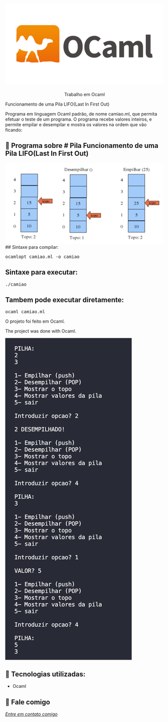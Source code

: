 <h1 align="center">
    <img width="600" src="ocaml.png" />
</h1>


<p align="center">
Trabalho em Ocaml

Funcionamento de uma Pila LIFO(Last In First Out) 
    
Programa em linguagem Ocaml padrão, de nome camiao.ml, que permita efetuar o teste de um programa.
O programa recebe valores inteiros, e permite empilar e desempilar e mostra os valores na ordem que vão ficando:
</p>

📌 Programa sobre # Pila
Funcionamento de uma Pila LIFO(Last In First Out)
------------------
<img src="pila.png" alt="page-home">
## Sintaxe para compilar:

<pre>ocamlopt camiao.ml -o camiao </pre>

## Sintaxe para executar:
<pre>./camiao </pre>

## Tambem pode executar diretamente: 
<pre>ocaml camiao.ml</pre>

O projeto foi feito em Ocaml.


The project was done with Ocaml.


<img src="print.png" alt="page-home">


🔧 Tecnologias utilizadas:
------------------

- Ocaml

💬 Fale comigo
------------------
[*Entre em contato comigo*](https://www.linkedin.com/in/ivo-baptista-3712144/)


